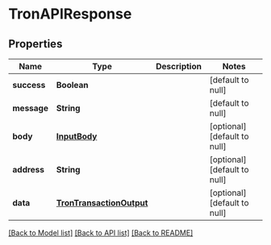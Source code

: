 # TronAPIResponse
## Properties

| Name | Type | Description | Notes |
|------------ | ------------- | ------------- | -------------|
| **success** | **Boolean** |  | [default to null] |
| **message** | **String** |  | [default to null] |
| **body** | [**InputBody**](InputBody.md) |  | [optional] [default to null] |
| **address** | **String** |  | [optional] [default to null] |
| **data** | [**TronTransactionOutput**](TronTransactionOutput.md) |  | [optional] [default to null] |

[[Back to Model list]](../README.md#documentation-for-models) [[Back to API list]](../README.md#documentation-for-api-endpoints) [[Back to README]](../README.md)

